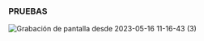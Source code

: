 ### PRUEBAS

![Grabación de pantalla desde 2023-05-16 11-16-43 (3)](https://github.com/YairHernandezPech/Agente_De_Logs/assets/116690272/32b65dcf-ac84-45fb-ad10-3c229c310c36)